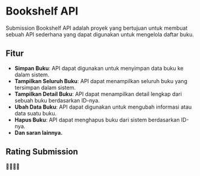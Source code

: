 # Bookshelf API

Submission Bookshelf API adalah proyek yang bertujuan untuk membuat sebuah API sederhana yang dapat digunakan untuk mengelola daftar buku.
## Fitur

- **Simpan Buku**: API dapat digunakan untuk menyimpan data buku ke dalam sistem.
- **Tampilkan Seluruh Buku**: API dapat menampilkan seluruh buku yang tersimpan dalam sistem.
- **Tampilkan Detail Buku**: API dapat menampilkan detail lengkap dari sebuah buku berdasarkan ID-nya.
- **Ubah Data Buku**: API dapat digunakan untuk mengubah informasi atau data suatu buku.
- **Hapus Buku**: API dapat menghapus buku dari sistem berdasarkan ID-nya.
- **Dan saran lainnya.**

## Rating Submission
🌟🌟🌟🌟
